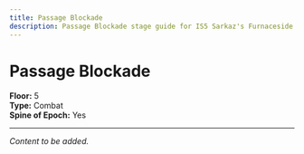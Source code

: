 ```yaml
---
title: Passage Blockade
description: Passage Blockade stage guide for IS5 Sarkaz's Furnaceside Fables
---
```


# Passage Blockade

**Floor:** 5  
**Type:** Combat  
**Spine of Epoch:** Yes  

---

*Content to be added.*
